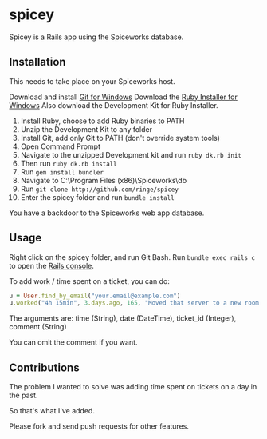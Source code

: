 # spicey

Spicey is a Rails app using the Spiceworks database.

## Installation

This needs to take place on your Spiceworks host.

Download and install [Git for Windows](http://git-scm.com/download/win)
Download the [Ruby Installer for Windows](http://rubyinstaller.org/)
Also download the Development Kit for Ruby Installer.

1. Install Ruby, choose to add Ruby binaries to PATH
2. Unzip the Development Kit to any folder
3. Install Git, add only Git to PATH (don't override system tools)
4. Open Command Prompt
5. Navigate to the unzipped Development kit and run ```ruby dk.rb init```
6. Then run ```ruby dk.rb install```
7. Run ```gem install bundler```
7. Navigate to C:\Program Files (x86)\Spiceworks\db
8. Run ```git clone http://github.com/ringe/spicey```
9. Enter the spicey folder and run ```bundle install```

You have a backdoor to the Spiceworks web app database.

## Usage

Right click on the spicey folder, and run Git Bash.
Run ```bundle exec rails c``` to open the [Rails console](http://guides.rubyonrails.org/command_line.html).

To add work / time spent on a ticket, you can do:

```ruby
u = User.find_by_email("your.email@example.com")
u.worked("4h 15min", 3.days.ago, 165, "Moved that server to a new room.\n#close")
```

The arguments are: time (String), date (DateTime), ticket_id (Integer), comment (String)

You can omit the comment if you want.

## Contributions

The problem I wanted to solve was adding time spent on tickets on a day in the past.

So that's what I've added.

Please fork and send push requests for other features.

